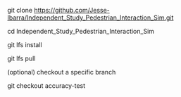 git clone https://github.com/Jesse-Ibarra/Independent_Study_Pedestrian_Interaction_Sim.git

cd Independent_Study_Pedestrian_Interaction_Sim

git lfs install

git lfs pull

(optional) checkout a specific branch

git checkout accuracy-test

